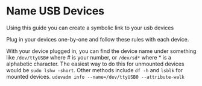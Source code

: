 # Name USB Devices
Using this guide you can create a symbolic link to your usb devices

Plug in your devices one-by-one and follow these rules with each device.

With your device plugged in, you can find the device name under something like ```/dev/ttyUSB#``` where # is your number, or ```/dev/sd*``` where * is a alphabetic character. The easiest way to do this for unmounted devices would be ```sudo lshw -short```. Other methods include ```df -h``` and ```lsblk``` for mounted devices. 
```udevadm info --name=/dev/ttyUSB0 --attribute-walk```
